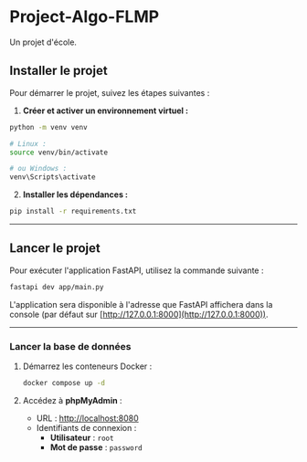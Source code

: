 # **Project-Algo-FLMP**

Un projet d'école.

## **Installer le projet**

Pour démarrer le projet, suivez les étapes suivantes :

1. **Créer et activer un environnement virtuel :**

```sh
python -m venv venv

# Linux :
source venv/bin/activate

# ou Windows :
venv\Scripts\activate
```

2. **Installer les dépendances :**

```sh
pip install -r requirements.txt
```

---

## **Lancer le projet**

Pour exécuter l'application FastAPI, utilisez la commande suivante :  
```sh
fastapi dev app/main.py
```

L'application sera disponible à l'adresse que FastAPI affichera dans la console (par défaut sur [http://127.0.0.1:8000](http://127.0.0.1:8000)).

---

### **Lancer la base de données**

1. Démarrez les conteneurs Docker :  
   ```sh
   docker compose up -d
   ```

2. Accédez à **phpMyAdmin** :  
   - URL : [http://localhost:8080](http://localhost:8080)  
   - Identifiants de connexion :  
     - **Utilisateur** : `root`  
     - **Mot de passe** : `password`  

